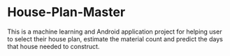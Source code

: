 # House-Plan-Master
This is a machine learning and Android application project for helping user to select their house plan, estimate the material count and predict the days that house needed to construct.
